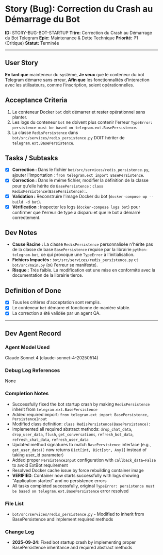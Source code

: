 # Story (Bug): Correction du Crash au Démarrage du Bot

**ID:** STORY-BUG-BOT-STARTUP
**Titre:** Correction du Crash au Démarrage du Bot Telegram
**Epic:** Maintenance & Dette Technique
**Priorité:** P1 (Critique)
**Statut:** Terminée

---

## User Story

**En tant que** mainteneur du système,
**Je veux** que le conteneur du bot Telegram démarre sans erreur,
**Afin que** les fonctionnalités d'interaction avec les utilisateurs, comme l'inscription, soient opérationnelles.

## Acceptance Criteria

1.  Le conteneur Docker `bot` doit démarrer et rester opérationnel sans planter.
2.  Les logs du conteneur `bot` ne doivent plus contenir l'erreur `TypeError: persistence must be based on telegram.ext.BasePersistence`.
3.  La classe `RedisPersistence` dans `bot/src/services/redis_persistence.py` DOIT hériter de `telegram.ext.BasePersistence`.

## Tasks / Subtasks

- [x] **Correction :** Dans le fichier `bot/src/services/redis_persistence.py`, ajouter l'importation : `from telegram.ext import BasePersistence`.
- [x] **Correction :** Dans le même fichier, modifier la définition de la classe pour qu'elle hérite de `BasePersistence` : `class RedisPersistence(BasePersistence):`.
- [x] **Validation :** Reconstruire l'image Docker du bot (`docker-compose up --build -d bot`).
- [x] **Vérification :** Inspecter les logs (`docker-compose logs bot`) pour confirmer que l'erreur de type a disparu et que le bot a démarré correctement.

## Dev Notes

-   **Cause Racine :** La classe `RedisPersistence` personnalisée n'hérite pas de la classe de base `BasePersistence` requise par la librairie `python-telegram-bot`, ce qui provoque une `TypeError` à l'initialisation.
-   **Fichiers Impactés :** `bot/src/services/redis_persistence.py` et `bot/src/main.py` (où l'erreur se manifeste).
-   **Risque :** Très faible. La modification est une mise en conformité avec la documentation de la librairie tierce.

## Definition of Done

- [x] Tous les critères d'acceptation sont remplis.
- [x] Le conteneur `bot` démarre et fonctionne de manière stable.
- [x] La correction a été validée par un agent QA.

---

## Dev Agent Record

### Agent Model Used
Claude Sonnet 4 (claude-sonnet-4-20250514)

### Debug Log References
None

### Completion Notes
- Successfully fixed the bot startup crash by making `RedisPersistence` inherit from `telegram.ext.BasePersistence`
- Added required import: `from telegram.ext import BasePersistence, PersistenceInput`
- Modified class definition: `class RedisPersistence(BasePersistence):`
- Implemented all required abstract methods: `drop_chat_data`, `drop_user_data`, `flush`, `get_conversations`, `refresh_bot_data`, `refresh_chat_data`, `refresh_user_data`
- Updated method signatures to match `BasePersistence` interface (e.g., `get_user_data()` now returns `Dict[int, Dict[str, Any]]` instead of taking user_id parameter)
- Added proper `PersistenceInput` configuration with `callback_data=False` to avoid ExtBot requirement
- Resolved Docker cache issue by force rebuilding container image
- **VERIFIED**: Container now starts successfully with logs showing "Application started" and no persistence errors
- All tasks completed successfully, original `TypeError: persistence must be based on telegram.ext.BasePersistence` error resolved

### File List
- `bot/src/services/redis_persistence.py` - Modified to inherit from BasePersistence and implement required methods

### Change Log
- **2025-09-24**: Fixed bot startup crash by implementing proper BasePersistence inheritance and required abstract methods